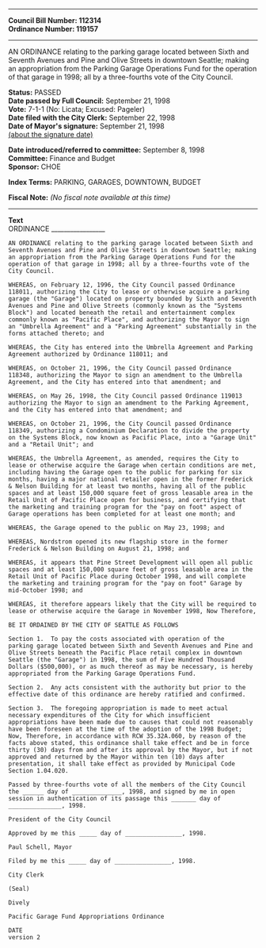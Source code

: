 * * * * *  
  
**Council Bill Number: [](#h0)[](#h2)112314**   
**Ordinance Number: 119157**  
  
* * * * *  
  
AN ORDINANCE relating to the parking garage located between Sixth and Seventh Avenues and Pine and Olive Streets in downtown Seattle; making an appropriation from the Parking Garage Operations Fund for the operation of that garage in 1998; all by a three-fourths vote of the City Council.  
  
**Status:** PASSED   
**Date passed by Full Council:** September 21, 1998   
**Vote:** 7-1-1 (No: Licata; Excused: Pageler)   
**Date filed with the City Clerk:** September 22, 1998   
**Date of Mayor's signature:** September 21, 1998   
[(about the signature date)](/~public/approvaldate.htm)   
  
  
**Date introduced/referred to committee:** September 8, 1998   
**Committee:** Finance and Budget   
**Sponsor:** CHOE   
  
**Index Terms:** PARKING, GARAGES, DOWNTOWN, BUDGET  
  
**Fiscal Note:** *(No fiscal note available at this time)*  
  
* * * * *  
  
**Text**  
    ORDINANCE _________________  
  
    AN ORDINANCE relating to the parking garage located between Sixth and  
    Seventh Avenues and Pine and Olive Streets in downtown Seattle; making  
    an appropriation from the Parking Garage Operations Fund for the  
    operation of that garage in 1998; all by a three-fourths vote of the  
    City Council.  
  
    WHEREAS, on February 12, 1996, the City Council passed Ordinance  
    118011, authorizing the City to lease or otherwise acquire a parking  
    garage (the "Garage") located on property bounded by Sixth and Seventh  
    Avenues and Pine and Olive Streets (commonly known as the "Systems  
    Block") and located beneath the retail and entertainment complex  
    commonly known as "Pacific Place", and authorizing the Mayor to sign  
    an "Umbrella Agreement" and a "Parking Agreement" substantially in the  
    forms attached thereto; and  
  
    WHEREAS, the City has entered into the Umbrella Agreement and Parking  
    Agreement authorized by Ordinance 118011; and  
  
    WHEREAS, on October 21, 1996, the City Council passed Ordinance  
    118348, authorizing the Mayor to sign an amendment to the Umbrella  
    Agreement, and the City has entered into that amendment; and  
  
    WHEREAS, on May 26, 1998, the City Council passed Ordinance 119013  
    authorizing the Mayor to sign an amendment to the Parking Agreement,  
    and the City has entered into that amendment; and  
  
    WHEREAS, on October 21, 1996, the City Council passed Ordinance  
    118349, authorizing a Condominium Declaration to divide the property  
    on the Systems Block, now known as Pacific Place, into a "Garage Unit"  
    and a "Retail Unit"; and  
  
    WHEREAS, the Umbrella Agreement, as amended, requires the City to  
    lease or otherwise acquire the Garage when certain conditions are met,  
    including having the Garage open to the public for parking for six  
    months, having a major national retailer open in the former Frederick  
    & Nelson Building for at least two months, having all of the public  
    spaces and at least 150,000 square feet of gross leasable area in the  
    Retail Unit of Pacific Place open for business, and certifying that  
    the marketing and training program for the "pay on foot" aspect of  
    Garage operations has been completed for at least one month; and  
  
    WHEREAS, the Garage opened to the public on May 23, 1998; and  
  
    WHEREAS, Nordstrom opened its new flagship store in the former  
    Frederick & Nelson Building on August 21, 1998; and  
  
    WHEREAS, it appears that Pine Street Development will open all public  
    spaces and at least 150,000 square feet of gross leasable area in the  
    Retail Unit of Pacific Place during October 1998, and will complete  
    the marketing and training program for the "pay on foot" Garage by  
    mid-October 1998; and  
  
    WHEREAS, it therefore appears likely that the City will be required to  
    lease or otherwise acquire the Garage in November 1998, Now Therefore,  
  
    BE IT ORDAINED BY THE CITY OF SEATTLE AS FOLLOWS  
  
    Section 1.  To pay the costs associated with operation of the  
    parking garage located between Sixth and Seventh Avenues and Pine and  
    Olive Streets beneath the Pacific Place retail complex in downtown  
    Seattle (the "Garage") in 1998, the sum of Five Hundred Thousand  
    Dollars ($500,000), or as much thereof as may be necessary, is hereby  
    appropriated from the Parking Garage Operations Fund.  
  
    Section 2.  Any acts consistent with the authority but prior to the  
    effective date of this ordinance are hereby ratified and confirmed.  
  
    Section 3.  The foregoing appropriation is made to meet actual  
    necessary expenditures of the City for which insufficient  
    appropriations have been made due to causes that could not reasonably  
    have been foreseen at the time of the adoption of the 1998 Budget;  
    Now, Therefore, in accordance with RCW 35.32A.060, by reason of the  
    facts above stated, this ordinance shall take effect and be in force  
    thirty (30) days from and after its approval by the Mayor, but if not  
    approved and returned by the Mayor within ten (10) days after  
    presentation, it shall take effect as provided by Municipal Code  
    Section 1.04.020.  
  
    Passed by three-fourths vote of all the members of the City Council  
    the ______ day of ______________, 1998, and signed by me in open  
    session in authentication of its passage this _______ day of  
    _______________, 1998.  
  
    President of the City Council  
  
    Approved by me this _____ day of ________________, 1998.  
  
    Paul Schell, Mayor  
  
    Filed by me this _____ day of ________________, 1998.  
  
    City Clerk  
  
    (Seal)  
  
    Dively  
  
    Pacific Garage Fund Appropriations Ordinance  
  
    DATE  
    version 2  
